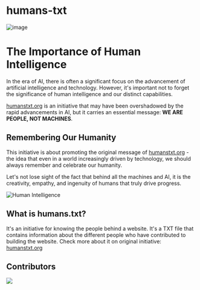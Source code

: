 # humans-txt

![image](https://github.com/sebiboga/humans-txt/assets/41440889/67f07f41-0587-4991-94b8-a9c68cce5e07)


# The Importance of Human Intelligence

In the era of AI, there is often a significant focus on the advancement of artificial intelligence and technology. However, it's important not to forget the significance of human intelligence and our distinct capabilities.

[humanstxt.org](http://humanstxt.org) is an initiative that may have been overshadowed by the rapid advancements in AI, but it carries an essential message: **WE ARE PEOPLE, NOT MACHINES**.

## Remembering Our Humanity

This initiative is about promoting the original message of [humanstxt.org](http://humanstxt.org) - the idea that even in a world increasingly driven by technology, we should always remember and celebrate our humanity.

Let's not lose sight of the fact that behind all the machines and AI, it is the creativity, empathy, and ingenuity of humans that truly drive progress.

![Human Intelligence](https://raw.githubusercontent.com/sebiboga/humans-txt/main/assets/humanstxt-isolated-blank.gif)


## What is humans.txt?

It's an initiative for knowing the people behind a website. It's a TXT file that contains information about the different people who have contributed to building the website. 
Check more about it on original initiative: [humanstxt.org](http://humanstxt.org)

## Contributors

<a href="https://github.com/sebiboga/humans-txt/graphs/contributors">
 <img src="https://contrib.rocks/image?repo=sebiboga/humans-txt" />
</a>
